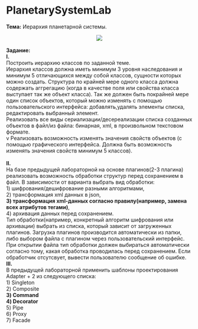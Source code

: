 # PlanetarySystemLab
<b>Тема:</b> Иерархия планетарной системы.
<br/>
<center><img src="https://pp.vk.me/c626826/v626826960/fb5a/GiiyCOC6ubE.jpg"/></center>
<br/>
<b>Задание:</b><br/>
<b>I.</b><br/>
Построить иерархию классов по заданной теме.<br/>
Иерархия классов должна иметь минимум 3 уровня наследования и минимум 5 отличающихся между собой классов, сущности которых можно создать. Структура по крайней мере одного класса должна содержать аггрегацию (когда в качестве поля или свойства класса выступает так же объект класса). Так же должен быть покрайней мере один список объектов, который можно изменять с помощью пользовательского интерфейса: добавлять,удалять элементы списка, редактировать выбранный элемент. <br/>
Реализовать все виды сериализации/десереализации списка созданных объектов в файл/из файла: бинарная, xml, в произвольном текстовом формате. <br/>v
Реализовать возможность изменять значения свойств объектов (с помощью графического интерфейса. Должна быть возможность изменять значения свойств минимум 5 классов).<br/>
<br/>
<b>II.</b><br/>
На базе предыдущей лабораторной на основе плагинов(2-3 плагина) реализовать возможность обработки структур перед сохранением в файл.
В зависимости от варианта выбрать вид обработки: <br/>
1) шифрования/дешифрование разными алгоритмами, <br/>
2) трансформация xml данных в json, <br/>
<b>3) трансформация xml-данных согласно правилу(например, замена всех атрибутов тегами)</b>,<br/>
4) архивация данных перед сохранением. <br/>
Тип обработки(например, конкретный алгоритм шифрования или архивации) выбрать из списка, который зависит от загруженных плагинов. 
Загрузка плагинов производится автоматически из папки, либо выбором файла с плагином через пользовательский интерфейс. 
При открытии файла тип обработки должен выбираться автоматически согласно тому, какая обработка проводилась перед сохранением.
 Если обработчик отсутсвует, вывести пользователю сообщение об ошибке.<br/>
<b>III.</b><br/>
В предыдущей лабораторной применить шаблоны проектирования Adapter + 2 из следующего списка:<br/>
1) Singleton<br/>
2) Composite<br/>
<b>3) Command<br/>
4) Decorator<br/></b>
5) Pipe<br/>
6) Proxy<br/>
7) Facade<br/>

